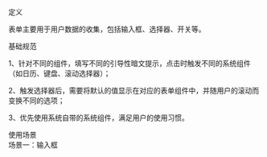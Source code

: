 <div class="spec-section mb40">
   <div class="mb40">
        <div class="fontsize-20 mb10">定义</div>
        <p class="mb20">表单主要用于用户数据的收集，包括输入框、选择器、开关等。</p>
    </div>
    <div class="mb40">
        <div class="fontsize-20 mb10">基础规范</div> 
        <p class="mb0">1、针对不同的组件，填写不同的引导性暗文提示，点击时触发不同的系统组件（如日历、键盘、滚动选择器）；</p>
        <p class="mb0">2、触发选择器后，需要将默认的值显示在对应的表单组件中，并随用户的滚动而变换不同的选项；</p>
        <p class="mb0">3、优先使用系统自带的系统组件，满足用户的使用习惯。</p>
    </div> 
    <div class="mb40">
        <div class="fontsize-20 mb10">使用场景</div> 
        <div class="example demo1">
            <div class="content" style="overflow:hidden;">
                <div class="content-header">
                    <div>场景一：输入框</div> 
                </div> 
                <div class="content-body pd0">
                    <div class="content-show">
                       <div class="content-wrap">
                       </div> 
                    </div> 
                    <div class="content-pre">
                         <pre class="example-pre" style="border-top:none;">
                             <code class="hljs html xml">
                             </code>
                         </pre> 
                     </div>
                 </div> 
             </div> 
      </div>
        <!--demo1end-->
</div>

